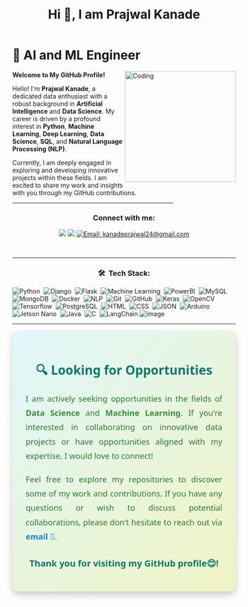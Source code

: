 <h1 align="center">Hi 👋, I am Prajwal Kanade</h1>

<p align="left"> <a href="https://twitter.com/" target="blank"><img src="https://img.shields.io/twitter/follow/?logo=twitter&style=for-the-badge" alt="" /></a> </p>


# 🌱 **AI and ML Engineer**
<img align="right" alt="Coding" width="250" src="https://i.pinimg.com/originals/81/17/8b/81178b47a8598f0c81c4799f2cdd4057.gif">

**Welcome to My GitHub Profile!**

Hello! I'm **Prajwal Kanade**, a dedicated data enthusiast with a robust background in **Artificial Intelligence** and **Data Science**. My career is driven by a profound interest in **Python**, **Machine Learning**, **Deep Learning**, **Data Science**, **SQL**, and **Natural Language Processing (NLP)**.

Currently, I am deeply engaged in exploring and developing innovative projects within these fields. I am excited to share my work and insights with you through my GitHub contributions.

<hr width="72%" >

<h3 align="center">Connect with me:</h3>
<p align="center">
<a href="https://www.linkedin.com/in/prajwal-kanade-6700a5252" ><img src="https://img.shields.io/badge/-Prajwal%20Kanade-0077B5?style=for-the-badge&logo=Linkedin&logoColor=white" /></a>
<a href="https://www.kaggle.com/prajwalkanade"><img src="https://img.shields.io/badge/-Kaggle:%20Prajwal%20Kanade-20BEFF?style=for-the-badge&logo=Kaggle&logoColor=white" /></a>
<a href="mailto:kanadeprajwal24@gmail.com">
    <img src="https://img.shields.io/badge/-kanadeprajwal24%40gmail.com-D14836?style=for-the-badge&logo=Gmail&logoColor=white" alt="Email: kanadeprajwal24@gmail.com"/>
</a>
</p>
<br>

------

<div align="center">
    
### 🛠 &nbsp;Tech Stack:

</div>

![Python](https://img.shields.io/badge/-Python-05122A?style=flat&logo=python)&nbsp;
![Django](https://img.shields.io/badge/-Django-05122A?style=flat&logo=django&logoColor=092E20)&nbsp;
![Flask](https://img.shields.io/badge/-Flask-05122A?style=flat&logo=flask)&nbsp;
![Machine Learning](https://img.shields.io/badge/-Machine%20Learning-05122A?style=flat&logo=machine-learning&logoColor=F7931E)&nbsp;
![PowerBI](https://img.shields.io/badge/-PowerBI-05122A?style=flat&logo=powerbi&logoColor=F2C811)&nbsp;
![MySQL](https://img.shields.io/badge/-MySQL-05122A?style=flat&logo=mysql&logoColor=4479A1)&nbsp;
![MongoDB](https://img.shields.io/badge/-MongoDB-05122A?style=flat&logo=mongodb&logoColor=47A248)&nbsp;
![Docker](https://img.shields.io/badge/-Docker-05122A?style=flat&logo=docker&logoColor=2496ED)&nbsp;
![NLP](https://img.shields.io/badge/-NLP-05122A?style=flat&logo=nvidia)&nbsp;
![Git](https://img.shields.io/badge/-Git-05122A?style=flat&logo=git)&nbsp;
![GitHub](https://img.shields.io/badge/-GitHub-05122A?style=flat&logo=github)&nbsp;
![Keras](https://img.shields.io/badge/-Keras-05122A?style=flat&logo=keras&logoColor=D00000)&nbsp;
![OpenCV](https://img.shields.io/badge/-OpenCV-05122A?style=flat&logo=opencv&logoColor=5C3EE8)&nbsp;
![Tensorflow](https://img.shields.io/badge/-Tensorflow-05122A?style=flat&logo=tensorflow&logoColor=FF6F00)&nbsp;
![PostgreSQL](https://img.shields.io/badge/-PostgreSQL-05122A?style=flat&logo=postgresql&logoColor=336791)&nbsp;
![HTML](https://img.shields.io/badge/-HTML-05122A?style=flat&logo=HTML5)&nbsp;
![CSS](https://img.shields.io/badge/-CSS-05122A?style=flat&logo=CSS3&logoColor=1572B6)&nbsp;
![JSON](https://img.shields.io/badge/-JSON-05122A?style=flat&logo=json&logoColor=000000)&nbsp;
![Arduino](https://img.shields.io/badge/-Arduino-05122A?style=flat&logo=arduino&logoColor=00979D)&nbsp;
![Jetson Nano](https://img.shields.io/badge/-Jetson%20Nano-05122A?style=flat&logo=nvidia&logoColor=76B900)&nbsp;
![Java](https://img.shields.io/badge/-Java-05122A?style=flat&logo=Java&logoColor=FFA518)&nbsp;
![C](https://img.shields.io/badge/-C-05122A?style=flat&logo=C&logoColor=A8B9CC)&nbsp;
![LangChain](https://github.com/user-attachments/assets/c35012db-d697-4f6f-ac98-d301abf2cfb0)
![image](https://github.com/user-attachments/assets/8a0b3363-1d72-4e19-b5a5-758f7f71b222)


------


<div style="background: linear-gradient(135deg, #e0f7fa, #f0f4c3); border-radius: 15px; padding: 30px; font-family: 'Segoe UI', Tahoma, Geneva, Verdana, sans-serif; box-shadow: 0 8px 16px rgba(0, 0, 0, 0.2); max-width: 700px; margin: auto;">
    <h2 style="color: #00796b; text-align: center; font-size: 28px; margin-bottom: 20px;">
        🔍 Looking for Opportunities
    </h2>
    <p style="font-size: 18px; color: #2e7d32; text-align: justify; line-height: 1.8; margin-bottom: 20px;">
        I am actively seeking opportunities in the fields of <strong style="color: #388e3c;">Data Science</strong> and <strong style="color: #388e3c;">Machine Learning</strong>. 
        If you're interested in collaborating on innovative data projects or have opportunities aligned with my expertise, I would love to connect!
    </p>
    <p style="font-size: 18px; color: #2e7d32; text-align: justify; line-height: 1.8; margin-bottom: 30px;">
        Feel free to explore my repositories to discover some of my work and contributions. If you have any questions or wish to discuss potential collaborations, 
        please don't hesitate to reach out via <a href="mailto:kanadeprajwal24@gmail.com" style="color: #0288d1; text-decoration: none; font-weight: bold;">email 📧</a>.
    </p>
    <p style="font-size: 20px; color: #00796b; text-align: center; font-weight: bold;">
        Thank you for visiting my GitHub profile😊!
    </p>
</div>


<!---
prajwalk-1/prajwalk-1 is a ✨ special ✨ repository because its `README.md` (this file) appears on your GitHub profile.
You can click the Preview link to take a look at your changes.
--->
